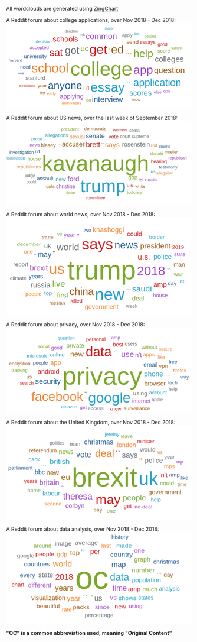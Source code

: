 All wordclouds are generated using [ZingChart](https://www.zingchart.com/buy/)


A Reddit forum about college applications, over Nov 2018 - Dec 2018:
![Word cloud from a Reddit forum about college applications, over Nov 2018 - Dec 2018](../visuals/collegeNovDec2018.png)

A Reddit forum about US news, over the last week of September 2018:
![Word cloud from a Reddit forum about US news, over the last week of Sept 2018](../visuals/politicsNovDec2018.jpg)

A Reddit forum about world news, over Nov 2018 - Dec 2018:
![World cloud from /r/worldnews, over Nov 2018 - Dec 2018](../visuals/worldnewsNovDec2018.png)

A Reddit forum about privacy, over Nov 2018 - Dec 2018:
![World cloud from /r/privacy, over Nov 2018 - Dec 2018](../visuals/privacyNovDec2018.png)

A Reddit forum about the United Kingdom, over Nov 2018  - Dec 2018:
![World cloud from /r/unitedkingdom,  over Nov 2018 - Dec 2018](../visuals/unitedkingdomNovDec2018.png)

A Reddit forum about data analysis, over Nov 2018 - Dec 2018:
![World clouds from /r/dataisbeautiful, over Nov 2018 - Dec 2018](../visuals/dataisbeautifulNovDec2018.png)

**"OC" is a common abbreviation used, meaning "Original Content"**
